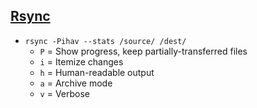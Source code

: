## [Rsync](https://github.com/WayneD/rsync)

- `rsync -Pihav --stats /source/ /dest/`
  - `P` = Show progress, keep partially-transferred files
  - `i` = Itemize changes
  - `h` = Human-readable output
  - `a` = Archive mode
  - `v` = Verbose
